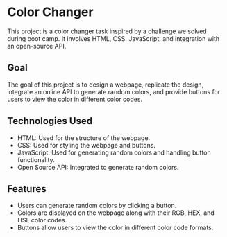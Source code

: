 # Color Changer

This project is a color changer task inspired by a challenge we solved during boot camp. It involves HTML, CSS, JavaScript, and integration with an open-source API.

## Goal

The goal of this project is to design a webpage, replicate the design, integrate an online API to generate random colors, and provide buttons for users to view the color in different color codes.

## Technologies Used

- HTML: Used for the structure of the webpage.
- CSS: Used for styling the webpage and buttons.
- JavaScript: Used for generating random colors and handling button functionality.
- Open Source API: Integrated to generate random colors.

## Features

- Users can generate random colors by clicking a button.
- Colors are displayed on the webpage along with their RGB, HEX, and HSL color codes.
- Buttons allow users to view the color in different color code formats.
